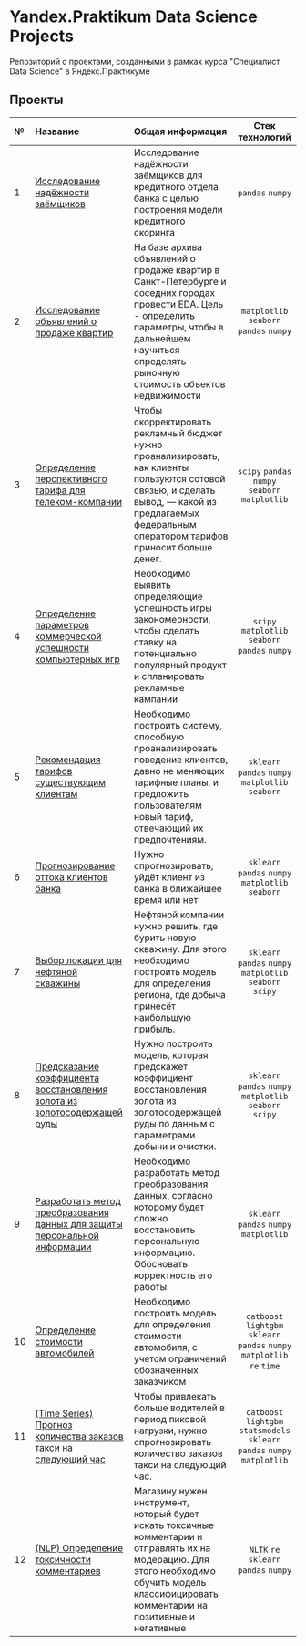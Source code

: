 # Yandex.Praktikum Data Science Projects
Репозиторий с проектами, созданными в рамках курса "Специалист Data Science" в Яндекс.Практикуме

## Проекты

|№| Название | Общая информация | Стек технологий |
|:---|:-------------------|:----------------------------------------------------------|:-----------:|
|1   |[Исследование надёжности заёмщиков](01_bank_data_preprocessing)|Исследование надёжности заёмщиков для кредитного отдела банка с целью построения модели кредитного скоринга|`pandas` `numpy`|
|2   |[Исследование объявлений о продаже квартир](02_real_estate_analysis)|На базе архива объявлений о продаже квартир в Санкт-Петербурге и соседних городах провести EDA. Цель - определить параметры, чтобы в дальнейшем научиться определять рыночную стоимость объектов недвижимости|`matplotlib` `seaborn` `pandas` `numpy`|
|3   |[Определение перспективного тарифа для телеком-компании](03_statistical_data_analysis)|Чтобы скорректировать рекламный бюджет нужно проанализировать, как клиенты пользуются сотовой связью, и сделать вывод, — какой из предлагаемых федеральным оператором тарифов приносит больше денег.|`scipy` `pandas` `numpy` `seaborn` `matplotlib`|
|4   |[Определение параметров коммерческой успешности компьютерных игр](04_gamedev_analysis)|Необходимо выявить определяющие успешность игры закономерности, чтобы сделать ставку на потенциально популярный продукт и спланировать рекламные кампании|`scipy` `matplotlib` `seaborn` `pandas` `numpy`|
|5   |[Рекомендация тарифов существующим клиентам](05_ml_intro_mobile_tariffs)|Необходимо построить систему, способную проанализировать поведение клиентов, давно не меняющих тарифные планы, и предложить пользователям новый тариф, отвечающий их предпочтениям.|`sklearn` `pandas` `numpy` `matplotlib` `seaborn`|
|6   |[Прогнозирование оттока клиентов банка](06_customer_churn_forecasting)|Нужно спрогнозировать, уйдёт клиент из банка в ближайшее время или нет|`sklearn` `pandas` `numpy` `matplotlib` `seaborn`|
|7   |[Выбор локации для нефтяной скважины](07_ml_for_business_oil_bores)|Нефтяной компании нужно решить, где бурить новую скважину. Для этого необходимо построить модель для определения региона, где добыча принесёт наибольшую прибыль.|`sklearn` `pandas` `numpy` `matplotlib` `seaborn` `scipy`|
|8   |[Предсказание коэффициента восстановления золота из золотосодержащей руды](08_gold_recovery)|Нужно построить модель, которая предскажет коэффициент восстановления золота из золотосодержащей руды по данным с параметрами добычи и очистки.|`sklearn` `pandas` `numpy` `matplotlib` `seaborn` `scipy`|
|9  |[Разработать метод преобразования данных для защиты персональной информации](09_linear_algebra)|Необходимо разработать метод преобразования данных, согласно которому будет сложно восстановить персональную информацию. Обосновать корректность его работы.|`sklearn` `pandas` `numpy` `matplotlib`|
|10  |[Определение стоимости автомобилей](10_cars_cost_forecasting)|Необходимо построить модель для определения стоимости автомобиля, с учетом ограничений обозначенных заказчиком|`catboost` `lightgbm` `sklearn` `pandas` `numpy` `matplotlib` `re` `time`|
|11  |[(Time Series) Прогноз количества заказов такси на следующий час](11_time_series_forecasting)|Чтобы привлекать больше водителей в период пиковой нагрузки, нужно спрогнозировать количество заказов такси на следующий час.|`catboost` `lightgbm` `statsmodels` `sklearn` `pandas` `numpy` `matplotlib`|
|12  |[(NLP) Определение токсичности комментариев](12_nlp_toxic_texts)|Магазину нужен инструмент, который будет искать токсичные комментарии и отправлять их на модерацию. Для этого необходимо обучить модель классифицировать комментарии на позитивные и негативные|`NLTK` `re` `sklearn` `pandas` `numpy`|







